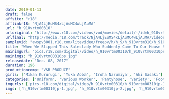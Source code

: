 ```yaml
---
date: 2019-01-13
draft: false
affsite: "r18"
afflinkr18: "NjA4LjEuMS4xLjAuMC4wLjAuMA"
url: "h_910vrtm00310"
urloriginal: "http://www.r18.com/videos/vod/movies/detail/-/id=h_910vrtm00310"
urlfinal: "http://media.r18.com/track/NjA4LjEuMS4xLjAuMC4wLjAuMA/videos/vod/movies/detail/-/id=h_910vrtm00310"
samplevid: "awspv3001.r18.com/litevideo/freepv/h/h_9/h_910vrtm310/h_910vrtm310_dmb_w.mp4"
title: "When We Slipped This Saleslady Who Suddenly Came To Our House Some Aphrodisiacs, She Rubbed Her Black Pantyhose Legs Against My Crotch And Wrapped Her Legs Around Me In A Scissor Lock And Demanded That I Creampie Her! 4"
mainimgurl: "pics.r18.com/digital/video/h_910vrtm00310/h_910vrtm00310ps.jpg"
mainimgs: "h_910vrtm00310ps.jpg"
releasedate: "Dec. 08, 2017"
duration: 196
productioncomp: "V&R PRODUCE"
girls: ['Mikan Kururugi', 'Yuka Aoba', 'Iroha Narumiya', 'Aki Sasaki']
categories: ['Uniform', 'Various Worker', 'Pantyhose', 'Variety', 'Foot Fetish', 'Ass Lover', 'Nymphomaniac', 'Creampie', 'Substance Use', 'Footjob']
imgurls: ['pics.r18.com/digital/video/h_910vrtm00310/h_910vrtm00310jp-1.jpg', 'pics.r18.com/digital/video/h_910vrtm00310/h_910vrtm00310jp-2.jpg', 'pics.r18.com/digital/video/h_910vrtm00310/h_910vrtm00310jp-3.jpg', 'pics.r18.com/digital/video/h_910vrtm00310/h_910vrtm00310jp-4.jpg', 'pics.r18.com/digital/video/h_910vrtm00310/h_910vrtm00310jp-5.jpg', 'pics.r18.com/digital/video/h_910vrtm00310/h_910vrtm00310jp-6.jpg', 'pics.r18.com/digital/video/h_910vrtm00310/h_910vrtm00310jp-7.jpg', 'pics.r18.com/digital/video/h_910vrtm00310/h_910vrtm00310jp-8.jpg', 'pics.r18.com/digital/video/h_910vrtm00310/h_910vrtm00310jp-9.jpg', 'pics.r18.com/digital/video/h_910vrtm00310/h_910vrtm00310jp-10.jpg', 'pics.r18.com/digital/video/h_910vrtm00310/h_910vrtm00310jp-11.jpg', 'pics.r18.com/digital/video/h_910vrtm00310/h_910vrtm00310jp-12.jpg', 'pics.r18.com/digital/video/h_910vrtm00310/h_910vrtm00310jp-13.jpg', 'pics.r18.com/digital/video/h_910vrtm00310/h_910vrtm00310jp-14.jpg', 'pics.r18.com/digital/video/h_910vrtm00310/h_910vrtm00310jp-15.jpg', 'pics.r18.com/digital/video/h_910vrtm00310/h_910vrtm00310jp-16.jpg', 'pics.r18.com/digital/video/h_910vrtm00310/h_910vrtm00310jp-17.jpg', 'pics.r18.com/digital/video/h_910vrtm00310/h_910vrtm00310jp-18.jpg', 'pics.r18.com/digital/video/h_910vrtm00310/h_910vrtm00310jp-19.jpg', 'pics.r18.com/digital/video/h_910vrtm00310/h_910vrtm00310jp-20.jpg']
imgs: ['h_910vrtm00310jp-1.jpg', 'h_910vrtm00310jp-2.jpg', 'h_910vrtm00310jp-3.jpg', 'h_910vrtm00310jp-4.jpg', 'h_910vrtm00310jp-5.jpg', 'h_910vrtm00310jp-6.jpg', 'h_910vrtm00310jp-7.jpg', 'h_910vrtm00310jp-8.jpg', 'h_910vrtm00310jp-9.jpg', 'h_910vrtm00310jp-10.jpg', 'h_910vrtm00310jp-11.jpg', 'h_910vrtm00310jp-12.jpg', 'h_910vrtm00310jp-13.jpg', 'h_910vrtm00310jp-14.jpg', 'h_910vrtm00310jp-15.jpg', 'h_910vrtm00310jp-16.jpg', 'h_910vrtm00310jp-17.jpg', 'h_910vrtm00310jp-18.jpg', 'h_910vrtm00310jp-19.jpg', 'h_910vrtm00310jp-20.jpg']
---
```

